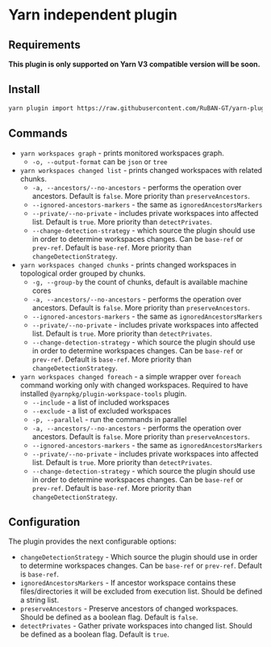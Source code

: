 # Yarn independent plugin

## Requirements

**This plugin is only supported on Yarn V3 compatible version will be soon.**

## Install

```sh
yarn plugin import https://raw.githubusercontent.com/RuBAN-GT/yarn-plugin-enhanced-workspaces/master/bundles/%40yarnpkg/plugin-enhanced-workspaces.js
```

## Commands

* `yarn workspaces graph` - prints monitored workspaces graph.
  * `-o, --output-format` can be `json` or `tree`
* `yarn workspaces changed list` - prints changed workspaces with related chunks.
  * `-a, --ancestors/--no-ancestors` - performs the operation over ancestors. Default is `false`. More priority than `preserveAncestors`.
  * `--ignored-ancestors-markers` - the same as `ignoredAncestorsMarkers`
  * `--private/--no-private` - includes private workspaces into affected list. Default is `true`. More priority than `detectPrivates`.
  * `--change-detection-strategy` - which source the plugin should use in order to determine workspaces changes. Can be `base-ref` or `prev-ref`. Default is `base-ref`. More priority than `changeDetectionStrategy`.
* `yarn workspaces changed chunks` - prints changed workspaces in topological order grouped by chunks.
  * `-g, --group-by` the count of chunks, default is available machine cores
  * `-a, --ancestors/--no-ancestors` - performs the operation over ancestors. Default is `false`. More priority than `preserveAncestors`.
  * `--ignored-ancestors-markers` - the same as `ignoredAncestorsMarkers`
  * `--private/--no-private` - includes private workspaces into affected list. Default is `true`. More priority than `detectPrivates`.
  * `--change-detection-strategy` - which source the plugin should use in order to determine workspaces changes. Can be `base-ref` or `prev-ref`. Default is `base-ref`. More priority than `changeDetectionStrategy`.
* `yarn workspaces changed foreach` - a simple wrapper over `foreach` command working only with changed workspaces. Required to have installed `@yarnpkg/plugin-workspace-tools` plugin.
  * `--include` - a list of included workspaces
  * `--exclude` - a list of excluded workspaces
  * `-p, --parallel` - run the commands in parallel
  * `-a, --ancestors/--no-ancestors` - performs the operation over ancestors. Default is `false`. More priority than `preserveAncestors`.
  * `--ignored-ancestors-markers` - the same as `ignoredAncestorsMarkers`
  * `--private/--no-private` - includes private workspaces into affected list. Default is `true`. More priority than `detectPrivates`.
  * `--change-detection-strategy` - which source the plugin should use in order to determine workspaces changes. Can be `base-ref` or `prev-ref`. Default is `base-ref`. More priority than `changeDetectionStrategy`.

## Configuration

The plugin provides the next configurable options:

* `changeDetectionStrategy` - Which source the plugin should use in order to determine workspaces changes. Can be `base-ref` or `prev-ref`. Default is `base-ref`.
* `ignoredAncestorsMarkers` - If ancestor workspace contains these files/directories it will be excluded from execution list. Should be defined a string list.
* `preserveAncestors` - Preserve ancestors of changed workspaces. Should be defined as a boolean flag. Default is `false`.
* `detectPrivates` - Gather private workspaces into changed list. Should be defined as a boolean flag. Default is `true`.
